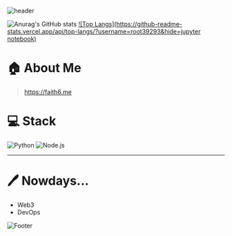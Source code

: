 ![header](https://capsule-render.vercel.app/api?type=waving&color=gradient&height=300&section=header&text=&fontSize=90)


![Anurag's GitHub stats](https://github-readme-stats.vercel.app/api?username=root39293&show_icons=true&theme=default)
[![Top Langs](https://github-readme-stats.vercel.app/api/top-langs/?username=root39293&hide=jupyter notebook)](https://github.com/anuraghazra/github-readme-stats)


# 🏠 About Me
> https://faith6.me


# 💻 Stack

![Python](https://img.shields.io/badge/Python-3776AB?style=for-the-badge&logo=python&logoColor=white)
![Node.js](https://img.shields.io/badge/Node.js-339933?style=for-the-badge&logo=node.js&logoColor=white)

---


# 🖊️ Nowdays... 

- Web3
- DevOps

![Footer](https://capsule-render.vercel.app/api?type=waving&color=gradient&height=200&section=footer)



